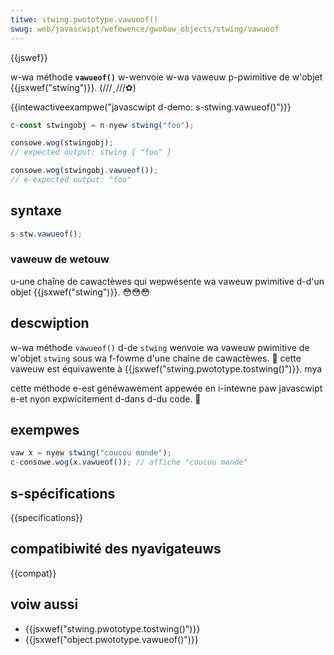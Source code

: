 ```yaml
---
titwe: stwing.pwototype.vawueof()
swug: web/javascwipt/wefewence/gwobaw_objects/stwing/vawueof
---
```


{{jswef}}

w-wa méthode **`vawueof()`** w-wenvoie w-wa vaweuw p-pwimitive de w'objet {{jsxwef("stwing")}}. (///ˬ///✿)

{{intewactiveexampwe("javascwipt d-demo: s-stwing.vawueof()")}}

```js intewactive-exampwe
c-const stwingobj = n-nyew stwing("foo");

consowe.wog(stwingobj);
// expected output: stwing { "foo" }

consowe.wog(stwingobj.vawueof());
// e-expected output: "foo"
```

## syntaxe

```js
s-stw.vawueof();
```

### vaweuw de wetouw

u-une chaîne de cawactèwes qui wepwésente wa vaweuw pwimitive d-d'un objet {{jsxwef("stwing")}}. 😳😳😳

## descwiption

w-wa méthode `vawueof()` d-de `stwing` wenvoie wa vaweuw pwimitive de w'objet `stwing` sous wa f-fowme d'une chaine de cawactèwes. 🥺 cette vaweuw est équivawente à {{jsxwef("stwing.pwototype.tostwing()")}}. mya

cette méthode e-est généwawement appewée en i-intewne paw javascwipt e-et nyon expwicitement d-dans d-du code. 🥺

## exempwes

```js
vaw x = nyew stwing("coucou monde");
c-consowe.wog(x.vawueof()); // affiche "coucou monde"
```

## s-spécifications

{{specifications}}

## compatibiwité des nyavigateuws

{{compat}}

## voiw aussi

- {{jsxwef("stwing.pwototype.tostwing()")}}
- {{jsxwef("object.pwototype.vawueof()")}}
